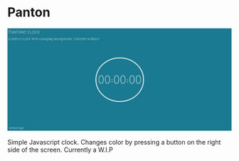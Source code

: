 # Panton

![Panton-Screenshot](img/Screenshot-pic.jpg)

Simple Javascript clock. Changes color by pressing a button on the right side of the screen. Currently a W.I.P

